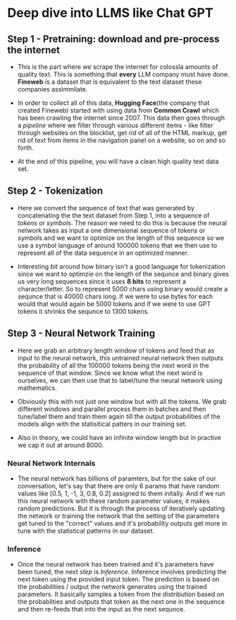 
# Deep dive into LLMS like Chat GPT

## Step 1 - Pretraining: download and pre-process the internet

- This is the part where we scrape the internet for colossla amounts of quality text. This is something that **every** LLM company must have done. **Fineweb** is a dataset that is equivalent to the text dataset these companies assimmilate.

- In order to collect all of this data, **Hugging Face**(the company that created Fineweb) started with using data from **Common Crawl** which has been crawling the internet since 2007. This data then goes through a _pipeline_ where we filter through various different items - like filter through websites on the blocklist, get rid of all of the HTML markup, get rid of text from items in the navigation panel on a website, so on and so forth.

- At the end of this pipeline, you will have a clean high quality text data set.

## Step 2 - Tokenization

- Here we convert the sequence of text that was generated by concatenating the the text dataset from Step 1, into a sequence of _tokens_ or _symbols_. The reason we need to do this is because the neural network takes as input a one dimensional sequence of tokens or symbols and we want to optimize on the length of this sequence so we use a symbol language of around 100000 tokens that we then use to represent all of the data sequence in an optimized manner.

- Interesting _bit_ around how binary isn't a good language for tokenization since we want to optimzie on the length of the sequnce and binary gives us very long sequences since it uses **8 bits** to represent a character/letter. So to represent 5000 chars using binary would create a sequnce that is 40000 chars long. If we were to use bytes for each would that would again be 5000 tokens and if we were to use GPT tokens it shrinks the sequnce to 1300 tokens.

## Step 3 - Neural Network Training

- Here we grab an arbitrary length window of tokens and feed that as input to the neural network, this untrained neural network then outputs the probability of all the 100000 tokens being the next word in the sequence of that window. Since we know what the next word is ourselves, we can then use that to label/tune the neural network using mathematics.

- Obviously this with not just one window but with all the tokens. We grab different windows and parallel process them in batches and then tune/label them and train them again till the output probabilities of the models align with the statisitical patters in our training set.

- Also in theory, we could have an infinite window length but in practive we cap it out at around 8000.

### Neural Network Internals

- The neural network has billions of paramters, but for the sake of our conversation, let's say that there are only 6 params that have random values like [0.5, 1, -1, 3, 0.8, 0.2] assigned to them initally. And if we run this neural network with these random parameter values; it makes random predictions. But it is through the process of iteratively updating the network or training the network that the setting of the parameters get tuned to the "correct" values and it's probability outputs get more in tune with the statistical patterns in our dataset.

### Inference

- Once the neural network has been trained and it's parameters have been tuned, the next _step_ is *Inference*. Inference involves predicting the next token using the provided input token. The prediction is based on the probabilities / output the network generates using the trained parameters. It basically samples a token from the distribution based on the probablities and outputs that token as the next one in the sequence and then re-feeds that into the input as the next sequnce.